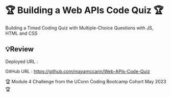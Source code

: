#  🏆 Building a Web APIs Code Quiz 🏆
Building a Timed Coding Quiz with Multiple-Choice Questions with JS, HTML and CSS

## 💡Review

Deployed URL : 

GitHub URL : https://github.com/mayamccann/Web-APIs-Code-Quiz

🏆 Module 4 Challenge from the UConn Coding Bootcamp Cohort May 2023 🏆